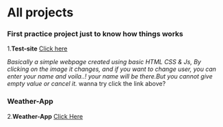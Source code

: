 # All projects

### First practice project just to know how things works

1.**Test-site** [Click here ](https://polite-mooncake-877c19.netlify.app/)

_Basically a simple webpage created using basic HTML CSS & Js,
By clicking on the image it changes, and if you want to change user, you can enter your name and voila..! your name will be there.But you cannot give empty value or cancel it._
wanna try click the link above?

### Weather-App

2.**Weather-App** [Click Here ](https://maithali-weather-app.netlify.app/)
